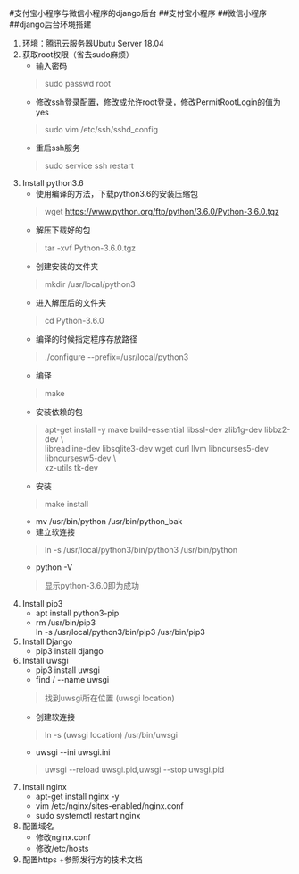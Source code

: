 #支付宝小程序与微信小程序的django后台
##支付宝小程序
##微信小程序
##django后台环境搭建
1. 环境：腾讯云服务器Ubutu Server 18.04
2. 获取root权限（省去sudo麻烦）
	+ 输入密码
	> sudo passwd root
	+ 修改ssh登录配置，修改成允许root登录，修改PermitRootLogin的值为yes
	> sudo vim /etc/ssh/sshd_config
	+ 重启ssh服务
	> sudo service ssh restart
3. Install python3.6
	+ 使用编译的方法，下载python3.6的安装压缩包
	> wget https://www.python.org/ftp/python/3.6.0/Python-3.6.0.tgz
	+ 解压下载好的包
	> tar -xvf Python-3.6.0.tgz
	+ 创建安装的文件夹
	> mkdir /usr/local/python3
	+ 进入解压后的文件夹
	> cd Python-3.6.0
	+ 编译的时候指定程序存放路径
	> ./configure --prefix=/usr/local/python3
	+ 编译
	> make
	+ 安装依赖的包
	> apt-get install -y make build-essential libssl-dev zlib1g-dev libbz2-dev \ </br>libreadline-dev libsqlite3-dev wget curl llvm libncurses5-dev libncursesw5-dev \ </br>xz-utils tk-dev
	+ 安装
	> make install
	+ mv /usr/bin/python /usr/bin/python_bak
	+ 建立软连接
	> ln -s /usr/local/python3/bin/python3 /usr/bin/python
	+ python -V
	> 显示python-3.6.0即为成功
4. Install pip3
	+ apt install python3-pip
	+ rm /usr/bin/pip3</br>ln -s /usr/local/python3/bin/pip3 /usr/bin/pip3
5. Install Django
	+ pip3 install django
6. Install uwsgi
	+ pip3 install uwsgi
	+ find / --name uwsgi
	> 找到uwsgi所在位置 (uwsgi location)
	+ 创建软连接
	> ln -s (uwsgi location) /usr/bin/uwsgi
	+ uwsgi --ini uwsgi.ini
	> uwsgi --reload uwsgi.pid,uwsgi --stop uwsgi.pid
7. Install nginx
	+ apt-get install nginx -y
	+ vim /etc/nginx/sites-enabled/nginx.conf
	+ sudo systemctl restart nginx
8. 配置域名
	+ 修改nginx.conf
	+ 修改/etc/hosts
9. 配置https
	+参照发行方的技术文档